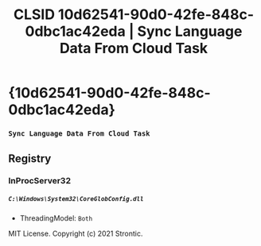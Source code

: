 ﻿---
title: "CLSID 10d62541-90d0-42fe-848c-0dbc1ac42eda | Sync Language Data From Cloud Task"
excerpt: What is COM-Object CLSID 10d62541-90d0-42fe-848c-0dbc1ac42eda?
---

# {10d62541-90d0-42fe-848c-0dbc1ac42eda}

### `Sync Language Data From Cloud Task`

## Registry


### InProcServer32

##### `C:\Windows\System32\CoreGlobConfig.dll`
* ThreadingModel: `Both`

MIT License. Copyright (c) 2021 Strontic.


